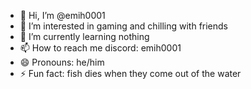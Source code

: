 - 👋 Hi, I’m @emih0001
- 👀 I’m interested in gaming and chilling with friends
- 🌱 I’m currently learning nothing
- 📫 How to reach me discord: emih0001
- 😄 Pronouns: he/him
- ⚡ Fun fact: fish dies when they come out of the water

<!---
emih0001/emih0001 is a ✨ special ✨ repository because its `README.md` (this file) appears on your GitHub profile.
You can click the Preview link to take a look at your changes.
--->
